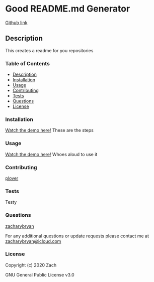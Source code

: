 # Good README.md Generator

[Github link](https://github.com/zacharybryan/goodReadMeGenerator)

## Description
    
This creates a readme for you repositories
    
 ### Table of Contents
    
* [Description](#description)
* [Installation](#installation)
* [Usage](#usage)
* [Contributing](#contributing)
* [Tests](#tests)
* [Questions](#questions)
* [License](#licence)

### Installation

[Watch the demo here!](youtube.com)
These are the steps

### Usage

[Watch the demo here!](youtube.com)
Whoes aloud to use it

### Contributing
    
[plover](https://www.github.com/rebgrasshopper)
    
### Tests
    
Testy
    
### Questions
    
[zacharybryan](https://www.github.com/zacharybryan)
    
For any additional questions  or update requests please contact me at zacharybryan@icloud.com
    
### License
    
Copyright (c) 2020 Zach
    
GNU General Public License v3.0